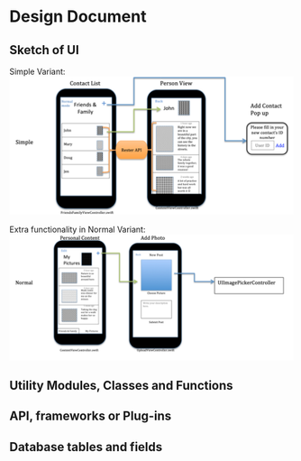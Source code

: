 # Design Document

## Sketch of UI
Simple Variant:
![Simple UI](/doc/simple.png?raw=true "Simple UI")

Extra functionality in Normal Variant:
![Normal UI](/doc/Normal.png?raw=true "Normal UI")


## Utility Modules, Classes and Functions



## API, frameworks or Plug-ins



## Database tables and fields



